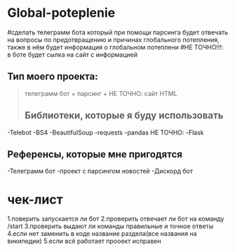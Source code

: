 # Global-poteplenie
#сделать телеграмм бота который при помощи парсинга будет отвечать на вопросы по предотвращению и причинах глобального потепления, также в нём будет информация о глобальном потеплени
#НЕ ТОЧНО!!!: в боте будет сылка на сайт с информацией

## Тип моего проекта:
> телеграмм бот + парсинг + НЕ ТОЧНО: сайт HTML
> ## Библиотеки, которые я буду использовать
-Telebot
-BS4
-BeautifulSoup
-requests
-pandas
НЕ ТОЧНО:
-Flask
## Референсы, которые мне пригодятся
-Телеграмм бот
-проект с парсингом новостей
-Дискорд бот
# чек-лист
1.поверить запускается ли бот
2.проверить отвечает ли бот на команду /start
3.проверить выдают ли команды правильные и точное ответы
4.если нет заменить в коде название раздела(все названия на википедии)
5.если всё работает прооект исправен
